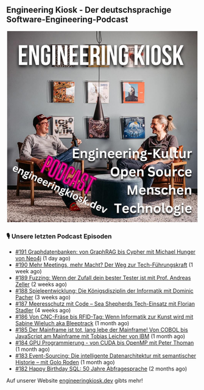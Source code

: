 ## Engineering Kiosk - Der deutschsprachige Software-Engineering-Podcast

<p align="center">
  <img width="500" height="500" src="https://github.com/EngineeringKiosk/.github/blob/main/images/podcast_square.jpg" alt="Engineering Kiosk Podcast" title="Engineering Kiosk Podcast">
</p>

### 🎙️ Unsere letzten Podcast Episoden


- [#191 Graphdatenbanken: von GraphRAG bis Cypher mit Michael Hunger von Neo4j](https://engineeringkiosk.dev) (1 day ago)
- [#190 Mehr Meetings, mehr Macht? Der Weg zur Tech-Führungskraft](https://engineeringkiosk.dev) (1 week ago)
- [#189 Fuzzing: Wenn der Zufall dein bester Tester ist mit Prof. Andreas Zeller](https://engineeringkiosk.dev) (2 weeks ago)
- [#188 Spieleentwicklung: Die Königsdisziplin der Informatik mit Dominic Pacher](https://engineeringkiosk.dev) (3 weeks ago)
- [#187 Meeresschutz mit Code – Sea Shepherds Tech-Einsatz mit Florian Stadler](https://engineeringkiosk.dev) (4 weeks ago)
- [#186 Von CNC-Fräse bis RFID-Tag: Wenn Informatik zur Kunst wird mit Sabine Wieluch aka Bleeptrack](https://engineeringkiosk.dev) (1 month ago)
- [#185 Der Mainframe ist tot, lang lebe der Mainframe! Von COBOL bis JavaScript am Mainframe mit Tobias Leicher von IBM](https://engineeringkiosk.dev) (1 month ago)
- [#184 GPU Programmierung - von CUDA bis OpenMP mit Peter Thoman](https://engineeringkiosk.dev) (1 month ago)
- [#183 Event-Sourcing: Die intelligente Datenarchitektur mit semantischer Historie – mit Golo Roden](https://engineeringkiosk.dev) (1 month ago)
- [#182 Happy Birthday SQL: 50 Jahre Abfragesprache](https://engineeringkiosk.dev) (2 months ago)

Auf unserer Website [engineeringkiosk.dev](https://engineeringkiosk.dev/) gibts mehr!
